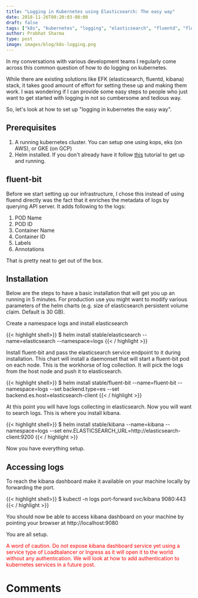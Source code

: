 ```yaml
---
title: "Logging in Kubernetes using Elasticsearch: The easy way"
date: 2018-11-26T08:20:03-08:00
draft: false
tags: ["k8s", "kubernetes", "logging", "elasticsearch", "fluentd", "fluent-bit",]
author: Prabhat Sharma
type: post
image: images/blog/k8s-logging.png
---
```


In my conversations with various development teams I regularly come across this common question of how to do logging on kubernetes.

While there are existing solutions like EFK (elasticsearch, fluentd, kibana) stack, it takes good amount of effort for setting these up and making them work. I was wondering if I can provide some easy steps to people who just want to get started with logging in not so cumbersome and tedious way. 

So, let's look at how to set up "logging in kubernetes the easy way".

## Prerequisites

1. A running kubernetes cluster. You can setup one using kops, eks (on AWS), or GKE (on GCP)
1. Helm installed. If you don't already have it follow [this](/blog/helm-tutorial-the-package-manager-for-kubernetes-part-1/) tutorial to get up and running.

## fluent-bit

Before we start setting up our infrastructure, I chose this instead of using fluend directly was the fact that it enriches the metadata of logs by querying API server. It adds following to the logs:

1. POD Name
1. POD ID
1. Container Name
1. Container ID
1. Labels
1. Annotations

That is pretty neat to get out of the box.

## Installation

Below are the steps to have a basic installation that will get you up an running in 5 minutes. For production use you might want to modify various parameters of the helm charts (e.g. size of elasticsearch persistent volume claim. Default is 30 GB).


Create a namespace logs and install elasticsearch

{{< highlight shell>}}
$ helm install stable/elasticsearch --name=elasticsearch --namespace=logs
{{< / highlight >}}

Install fluent-bit and pass the elasticsearch service endpoint to it during installation. This chart will install a daemonset that will start a fluent-bit pod on each node. This is the workhorse of log collection. It will pick the logs from the host node and push it to elasticsearch.

{{< highlight shell>}}
$ helm install stable/fluent-bit --name=fluent-bit --namespace=logs --set backend.type=es --set backend.es.host=elasticsearch-client
{{< / highlight >}}

At this point you will have logs collecting in elasticsearch. Now you will want to search logs. This is where you install kibana.

{{< highlight shell>}}
$ helm install stable/kibana --name=kibana --namespace=logs --set env.ELASTICSEARCH_URL=http://elasticsearch-client:9200
{{< / highlight >}}

Now you have everything setup. 

## Accessing logs

To reach the kibana dashboard make it available on your machine locally by forwarding the port.

{{< highlight shell>}}
$ kubectl -n logs port-forward svc/kibana 9080:443
{{< / highlight >}}

You should now be able to access kibana dashboard on your machine by pointing your browser at http://localhost:9080

You are all setup.

<p style="color:red;">
A word of caution. Do not expose kibana dashboard service yet using a service type of Loadbalancer or Ingress as it will open it to the world without any authentication. We will look at how to add authentication to kubernetes services in a future post.
</p>

# Comments
<div id="commento"></div>
<script src="https://cdn.commento.io/js/commento.js"></script>
